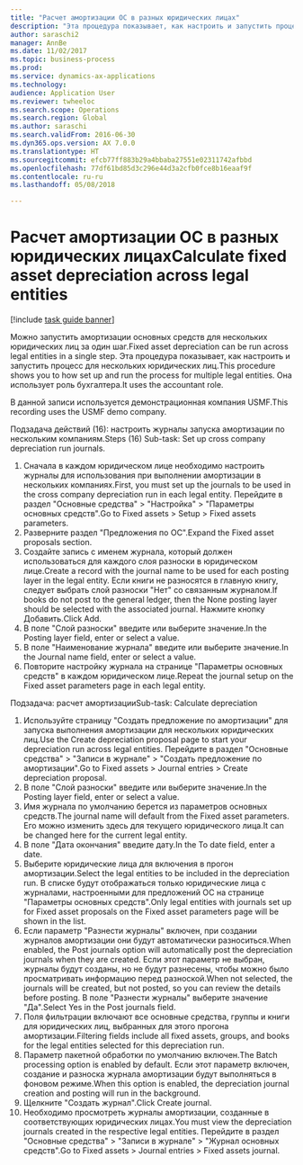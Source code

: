```yaml
--- 
title: "Расчет амортизации ОС в разных юридических лицах"
description: "Эта процедура показывает, как настроить и запустить процесс амортизации для нескольких юридических лиц."
author: saraschi2
manager: AnnBe
ms.date: 11/02/2017
ms.topic: business-process
ms.prod: 
ms.service: dynamics-ax-applications
ms.technology: 
audience: Application User
ms.reviewer: twheeloc
ms.search.scope: Operations
ms.search.region: Global
ms.author: saraschi
ms.search.validFrom: 2016-06-30
ms.dyn365.ops.version: AX 7.0.0
ms.translationtype: HT
ms.sourcegitcommit: efcb77ff883b29a4bbaba27551e02311742afbbd
ms.openlocfilehash: 77df61bd85d3c296e44d3a2cfb0fce8b16eaaf9f
ms.contentlocale: ru-ru
ms.lasthandoff: 05/08/2018

---
```

# <a name="calculate-fixed-asset-depreciation-across-legal-entities"></a><span data-ttu-id="65933-103">Расчет амортизации ОС в разных юридических лицах</span><span class="sxs-lookup"><span data-stu-id="65933-103">Calculate fixed asset depreciation across legal entities</span></span>

[!include [task guide banner](../../includes/task-guide-banner.md)]

<span data-ttu-id="65933-104">Можно запустить амортизации основных средств для нескольких юридических лиц за один шаг.</span><span class="sxs-lookup"><span data-stu-id="65933-104">Fixed asset depreciation can be run across legal entities in a single step.</span></span> <span data-ttu-id="65933-105">Эта процедура показывает, как настроить и запустить процесс для нескольких юридических лиц.</span><span class="sxs-lookup"><span data-stu-id="65933-105">This procedure shows you to how set up and run the process for multiple legal entities.</span></span> <span data-ttu-id="65933-106">Она использует роль бухгалтера.</span><span class="sxs-lookup"><span data-stu-id="65933-106">It uses the accountant role.</span></span>  

<span data-ttu-id="65933-107">В данной записи используется демонстрационная компания USMF.</span><span class="sxs-lookup"><span data-stu-id="65933-107">This recording uses the USMF demo company.</span></span>


<span data-ttu-id="65933-108">Подзадача действий (16): настроить журналы запуска амортизации по нескольким компаниям.</span><span class="sxs-lookup"><span data-stu-id="65933-108">Steps (16) Sub-task: Set up cross company depreciation run journals.</span></span> 

1. <span data-ttu-id="65933-109">Сначала в каждом юридическом лице необходимо настроить журналы для использования при выполнении амортизации в нескольких компаниях.</span><span class="sxs-lookup"><span data-stu-id="65933-109">First, you must set up the journals to be used in the cross company depreciation run in each legal entity.</span></span> <span data-ttu-id="65933-110">Перейдите в раздел "Основные средства" > "Настройка" > "Параметры основных средств".</span><span class="sxs-lookup"><span data-stu-id="65933-110">Go to Fixed assets > Setup > Fixed assets parameters.</span></span> 
2. <span data-ttu-id="65933-111">Разверните раздел "Предложения по ОС".</span><span class="sxs-lookup"><span data-stu-id="65933-111">Expand the Fixed asset proposals section.</span></span> 
3. <span data-ttu-id="65933-112">Создайте запись с именем журнала, который должен использоваться для каждого слоя разноски в юридическом лице.</span><span class="sxs-lookup"><span data-stu-id="65933-112">Create a record with the journal name to be used for each posting layer in the legal entity.</span></span> <span data-ttu-id="65933-113">Если книги не разносятся в главную книгу, следует выбрать слой разноски "Нет" со связанным журналом.</span><span class="sxs-lookup"><span data-stu-id="65933-113">If books do not post to the general ledger, then the None posting layer should be selected with the associated journal.</span></span> <span data-ttu-id="65933-114">Нажмите кнопку Добавить.</span><span class="sxs-lookup"><span data-stu-id="65933-114">Click Add.</span></span> 
4. <span data-ttu-id="65933-115">В поле "Слой разноски" введите или выберите значение.</span><span class="sxs-lookup"><span data-stu-id="65933-115">In the Posting layer field, enter or select a value.</span></span> 
5. <span data-ttu-id="65933-116">В поле "Наименование журнала" введите или выберите значение.</span><span class="sxs-lookup"><span data-stu-id="65933-116">In the Journal name field, enter or select a value.</span></span> 
6. <span data-ttu-id="65933-117">Повторите настройку журнала на странице "Параметры основных средств" в каждом юридическом лице.</span><span class="sxs-lookup"><span data-stu-id="65933-117">Repeat the journal setup on the Fixed asset parameters page in each legal entity.</span></span> 

<span data-ttu-id="65933-118">Подзадача: расчет амортизации</span><span class="sxs-lookup"><span data-stu-id="65933-118">Sub-task: Calculate depreciation</span></span>

1. <span data-ttu-id="65933-119">Используйте страницу "Создать предложение по амортизации" для запуска выполнения амортизации для нескольких юридических лиц.</span><span class="sxs-lookup"><span data-stu-id="65933-119">Use the Create depreciation proposal page to start your depreciation run across legal entities.</span></span> <span data-ttu-id="65933-120">Перейдите в раздел "Основные средства" > "Записи в журнале" > "Создать предложение по амортизации".</span><span class="sxs-lookup"><span data-stu-id="65933-120">Go to Fixed assets > Journal entries > Create depreciation proposal.</span></span> 
2. <span data-ttu-id="65933-121">В поле "Слой разноски" введите или выберите значение.</span><span class="sxs-lookup"><span data-stu-id="65933-121">In the Posting layer field, enter or select a value.</span></span> 
3. <span data-ttu-id="65933-122">Имя журнала по умолчанию берется из параметров основных средств.</span><span class="sxs-lookup"><span data-stu-id="65933-122">The journal name will default from the Fixed asset parameters.</span></span> <span data-ttu-id="65933-123">Его можно изменить здесь для текущего юридического лица.</span><span class="sxs-lookup"><span data-stu-id="65933-123">It can be changed here for the current legal entity.</span></span> 
4. <span data-ttu-id="65933-124">В поле "Дата окончания" введите дату.</span><span class="sxs-lookup"><span data-stu-id="65933-124">In the To date field, enter a date.</span></span> 
5. <span data-ttu-id="65933-125">Выберите юридические лица для включения в прогон амортизации.</span><span class="sxs-lookup"><span data-stu-id="65933-125">Select the legal entities to be included in the depreciation run.</span></span> <span data-ttu-id="65933-126">В списке будут отображаться только юридические лица с журналами, настроенными для предложений ОС на странице "Параметры основных средств".</span><span class="sxs-lookup"><span data-stu-id="65933-126">Only legal entities with journals set up for Fixed asset proposals on the Fixed asset parameters page will be shown in the list.</span></span> 
6. <span data-ttu-id="65933-127">Если параметр "Разнести журналы" включен, при создании журналов амортизации они будут автоматически разноситься.</span><span class="sxs-lookup"><span data-stu-id="65933-127">When enabled, the Post journals option will automatically post the depreciation journals when they are created.</span></span> <span data-ttu-id="65933-128">Если этот параметр не выбран, журналы будут созданы, но не будут разнесены, чтобы можно было просматривать информацию перед разноской.</span><span class="sxs-lookup"><span data-stu-id="65933-128">When not selected, the journals will be created, but not posted, so you can review the details before posting.</span></span> <span data-ttu-id="65933-129">В поле "Разнести журналы" выберите значение "Да".</span><span class="sxs-lookup"><span data-stu-id="65933-129">Select Yes in the Post journals field.</span></span> 
7. <span data-ttu-id="65933-130">Поля фильтрации включают все основные средства, группы и книги для юридических лиц, выбранных для этого прогона амортизации.</span><span class="sxs-lookup"><span data-stu-id="65933-130">Filtering fields include all fixed assets, groups, and books for the legal entities selected for this depreciation run.</span></span> 
8. <span data-ttu-id="65933-131">Параметр пакетной обработки по умолчанию включен.</span><span class="sxs-lookup"><span data-stu-id="65933-131">The Batch processing option is enabled by default.</span></span> <span data-ttu-id="65933-132">Если этот параметр включен, создание и разноска журнала амортизации будут выполняться в фоновом режиме.</span><span class="sxs-lookup"><span data-stu-id="65933-132">When this option is enabled, the depreciation journal creation and posting will run in the background.</span></span> 
9. <span data-ttu-id="65933-133">Щелкните "Создать журнал".</span><span class="sxs-lookup"><span data-stu-id="65933-133">Click Create journal.</span></span> 
10. <span data-ttu-id="65933-134">Необходимо просмотреть журналы амортизации, созданные в соответствующих юридических лицах.</span><span class="sxs-lookup"><span data-stu-id="65933-134">You must view the depreciation journals created in the respective legal entities.</span></span> <span data-ttu-id="65933-135">Перейдите в раздел "Основные средства" > "Записи в журнале" > "Журнал основных средств".</span><span class="sxs-lookup"><span data-stu-id="65933-135">Go to Fixed assets > Journal entries > Fixed assets journal.</span></span>

